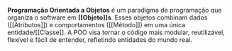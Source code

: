 **Programação Orientada a Objetos** é um paradigma de programação que organiza o software em **[[Objeto]]s**. Esses objetos combinam dados ([[Atributos]]) e comportamentos ([[Método]]) em uma única entidade/[[Classe]]. A POO visa tornar o código mais modular, reutilizável, flexível e fácil de entender, refletindo entidades do mundo real.